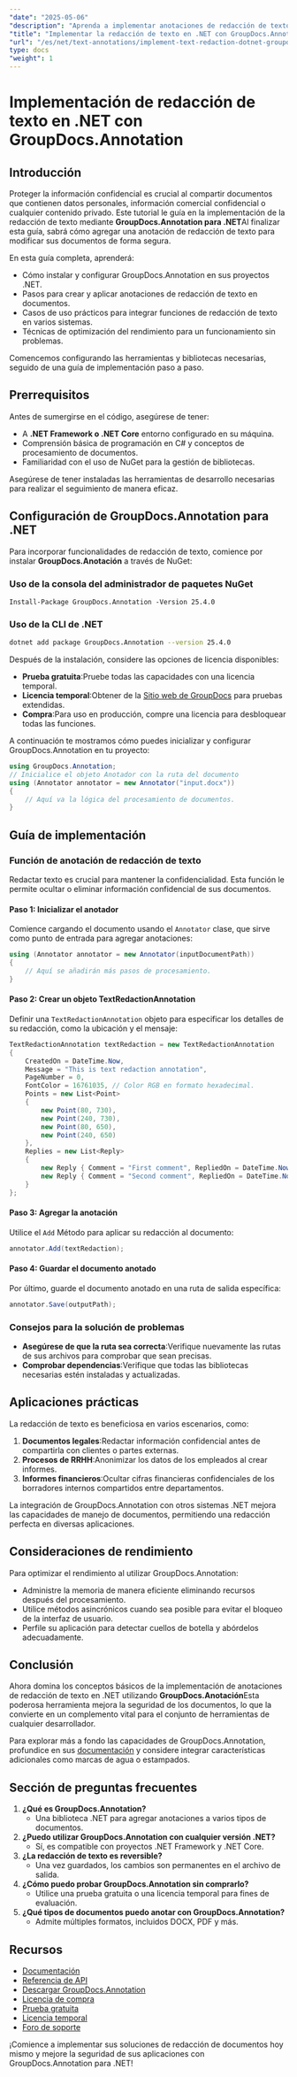 ```yaml
---
"date": "2025-05-06"
"description": "Aprenda a implementar anotaciones de redacción de texto en aplicaciones .NET con GroupDocs.Annotation. Proteja fácilmente la información confidencial."
"title": "Implementar la redacción de texto en .NET con GroupDocs.Annotation&#58; una guía completa"
"url": "/es/net/text-annotations/implement-text-redaction-dotnet-groupdocs-annotation/"
type: docs
"weight": 1
---
```


# Implementación de redacción de texto en .NET con GroupDocs.Annotation

## Introducción

Proteger la información confidencial es crucial al compartir documentos que contienen datos personales, información comercial confidencial o cualquier contenido privado. Este tutorial le guía en la implementación de la redacción de texto mediante **GroupDocs.Annotation para .NET**Al finalizar esta guía, sabrá cómo agregar una anotación de redacción de texto para modificar sus documentos de forma segura.

En esta guía completa, aprenderá:
- Cómo instalar y configurar GroupDocs.Annotation en sus proyectos .NET.
- Pasos para crear y aplicar anotaciones de redacción de texto en documentos.
- Casos de uso prácticos para integrar funciones de redacción de texto en varios sistemas.
- Técnicas de optimización del rendimiento para un funcionamiento sin problemas.

Comencemos configurando las herramientas y bibliotecas necesarias, seguido de una guía de implementación paso a paso.

## Prerrequisitos

Antes de sumergirse en el código, asegúrese de tener:
- A **.NET Framework o .NET Core** entorno configurado en su máquina.
- Comprensión básica de programación en C# y conceptos de procesamiento de documentos.
- Familiaridad con el uso de NuGet para la gestión de bibliotecas.

Asegúrese de tener instaladas las herramientas de desarrollo necesarias para realizar el seguimiento de manera eficaz.

## Configuración de GroupDocs.Annotation para .NET

Para incorporar funcionalidades de redacción de texto, comience por instalar **GroupDocs.Anotación** a través de NuGet:

### Uso de la consola del administrador de paquetes NuGet
```shell
Install-Package GroupDocs.Annotation -Version 25.4.0
```

### Uso de la CLI de .NET
```bash
dotnet add package GroupDocs.Annotation --version 25.4.0
```

Después de la instalación, considere las opciones de licencia disponibles: 
- **Prueba gratuita**:Pruebe todas las capacidades con una licencia temporal.
- **Licencia temporal**:Obtener de la [Sitio web de GroupDocs](https://purchase.groupdocs.com/temporary-license/) para pruebas extendidas.
- **Compra**:Para uso en producción, compre una licencia para desbloquear todas las funciones.

A continuación te mostramos cómo puedes inicializar y configurar GroupDocs.Annotation en tu proyecto:
```csharp
using GroupDocs.Annotation;
// Inicialice el objeto Anotador con la ruta del documento
using (Annotator annotator = new Annotator("input.docx"))
{
    // Aquí va la lógica del procesamiento de documentos.
}
```

## Guía de implementación

### Función de anotación de redacción de texto

Redactar texto es crucial para mantener la confidencialidad. Esta función le permite ocultar o eliminar información confidencial de sus documentos.

#### Paso 1: Inicializar el anotador
Comience cargando el documento usando el `Annotator` clase, que sirve como punto de entrada para agregar anotaciones:
```csharp
using (Annotator annotator = new Annotator(inputDocumentPath))
{
    // Aquí se añadirán más pasos de procesamiento.
}
```

#### Paso 2: Crear un objeto TextRedactionAnnotation
Definir una `TextRedactionAnnotation` objeto para especificar los detalles de su redacción, como la ubicación y el mensaje:
```csharp
TextRedactionAnnotation textRedaction = new TextRedactionAnnotation
{
    CreatedOn = DateTime.Now,
    Message = "This is text redaction annotation",
    PageNumber = 0,
    FontColor = 16761035, // Color RGB en formato hexadecimal.
    Points = new List<Point>
    {
        new Point(80, 730),
        new Point(240, 730),
        new Point(80, 650),
        new Point(240, 650)
    },
    Replies = new List<Reply>
    {
        new Reply { Comment = "First comment", RepliedOn = DateTime.Now },
        new Reply { Comment = "Second comment", RepliedOn = DateTime.Now }
    }
};
```

#### Paso 3: Agregar la anotación
Utilice el `Add` Método para aplicar su redacción al documento:
```csharp
annotator.Add(textRedaction);
```

#### Paso 4: Guardar el documento anotado
Por último, guarde el documento anotado en una ruta de salida específica:
```csharp
annotator.Save(outputPath);
```

### Consejos para la solución de problemas
- **Asegúrese de que la ruta sea correcta**:Verifique nuevamente las rutas de sus archivos para comprobar que sean precisas.
- **Comprobar dependencias**:Verifique que todas las bibliotecas necesarias estén instaladas y actualizadas.

## Aplicaciones prácticas

La redacción de texto es beneficiosa en varios escenarios, como:
1. **Documentos legales**:Redactar información confidencial antes de compartirla con clientes o partes externas.
2. **Procesos de RRHH**:Anonimizar los datos de los empleados al crear informes.
3. **Informes financieros**:Ocultar cifras financieras confidenciales de los borradores internos compartidos entre departamentos.

La integración de GroupDocs.Annotation con otros sistemas .NET mejora las capacidades de manejo de documentos, permitiendo una redacción perfecta en diversas aplicaciones.

## Consideraciones de rendimiento

Para optimizar el rendimiento al utilizar GroupDocs.Annotation:
- Administre la memoria de manera eficiente eliminando recursos después del procesamiento.
- Utilice métodos asincrónicos cuando sea posible para evitar el bloqueo de la interfaz de usuario.
- Perfile su aplicación para detectar cuellos de botella y abórdelos adecuadamente.

## Conclusión

Ahora domina los conceptos básicos de la implementación de anotaciones de redacción de texto en .NET utilizando **GroupDocs.Anotación**Esta poderosa herramienta mejora la seguridad de los documentos, lo que la convierte en un complemento vital para el conjunto de herramientas de cualquier desarrollador. 

Para explorar más a fondo las capacidades de GroupDocs.Annotation, profundice en sus [documentación](https://docs.groupdocs.com/annotation/net/) y considere integrar características adicionales como marcas de agua o estampados.

## Sección de preguntas frecuentes

1. **¿Qué es GroupDocs.Annotation?**
   - Una biblioteca .NET para agregar anotaciones a varios tipos de documentos.
2. **¿Puedo utilizar GroupDocs.Annotation con cualquier versión .NET?**
   - Sí, es compatible con proyectos .NET Framework y .NET Core.
3. **¿La redacción de texto es reversible?**
   - Una vez guardados, los cambios son permanentes en el archivo de salida.
4. **¿Cómo puedo probar GroupDocs.Annotation sin comprarlo?**
   - Utilice una prueba gratuita o una licencia temporal para fines de evaluación.
5. **¿Qué tipos de documentos puedo anotar con GroupDocs.Annotation?**
   - Admite múltiples formatos, incluidos DOCX, PDF y más.

## Recursos
- [Documentación](https://docs.groupdocs.com/annotation/net/)
- [Referencia de API](https://reference.groupdocs.com/annotation/net/)
- [Descargar GroupDocs.Annotation](https://releases.groupdocs.com/annotation/net/)
- [Licencia de compra](https://purchase.groupdocs.com/buy)
- [Prueba gratuita](https://releases.groupdocs.com/annotation/net/)
- [Licencia temporal](https://purchase.groupdocs.com/temporary-license/)
- [Foro de soporte](https://forum.groupdocs.com/c/annotation/)

¡Comience a implementar sus soluciones de redacción de documentos hoy mismo y mejore la seguridad de sus aplicaciones con GroupDocs.Annotation para .NET!